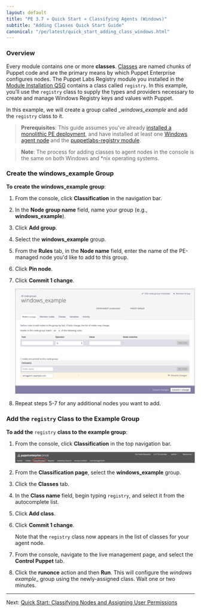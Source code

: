 ```yaml
---
layout: default
title: "PE 3.7 » Quick Start » Classifying Agents (Windows)"
subtitle: "Adding Classes Quick Start Guide"
canonical: "/pe/latest/quick_start_adding_class_windows.html"
---
```


### Overview

[classification_selector]: ./images/quick/classification_selector.png
[windows_add_group]: ./images/quick/windows_add_group.png

Every module contains one or more **classes**. [Classes](/puppet/3.7/reference/lang_classes.html) are named chunks of Puppet code and are the primary means by which Puppet Enterprise configures nodes. The Puppet Labs Registry module you installed in the [Module Installation QSG](./quick_start_module_install_windows.html) contains a class called `registry`. In this example, you’ll use the `registry` class to supply the types and providers necessary to create and manage Windows Registry keys and values with Puppet.

In this example, we will create a group called __windows_example_ and add the `registry` class to it.

>**Prerequisites**: This guide assumes you've already [installed a monolithic PE deployment](./quick_start_install_mono.html), and have installed at least one [Windows agent node](./quick_start_install_agents_windows.html) and the [puppetlabs-registry module](./quick_start_module_install_windows.html).

>**Note**: The process for adding classes to agent nodes in the console is the same on both Windows and *nix operating systems.

### Create the windows_example Group

**To create the windows_example group**:

1. From the console, click __Classification__ in the navigation bar.
2. In the __Node group name__ field, name your group (e.g., **windows_example**).
3. Click __Add group__.
4. Select the __windows_example__ group.
5. From the __Rules__ tab, in the __Node name__ field, enter the name of the PE-managed node you'd like to add to this group.
6. Click __Pin node__.
7. Click __Commit 1 change__.

   ![adding node to windows group][windows_add_group]

8. Repeat steps 5-7 for any additional nodes you want to add.



### Add the `registry` Class to the Example Group

**To add the** `registry` **class to the example group**:

1. From the console, click __Classification__ in the top navigation bar.

   ![classification selection][classification_selector]

2. From the __Classification page__, select the __windows_example__ group.

3. Click the __Classes__ tab.

4. In the __Class name__ field, begin typing `registry`, and select it from the autocomplete list.

5. Click __Add class__.

6. Click __Commit 1 change__.

   Note that the `registry` class now appears in the list of classes for your agent node.

9. From the console, navigate to the live management page, and select the __Control Puppet__ tab.

10. Click the __runonce__ action and then __Run__. This will configure the __windows_ example__ group using the newly-assigned class. Wait one or two minutes.

-------

Next: [Quick Start: Classifying Nodes and Assigning User Permissions](./quick_start_nc_rbac.html)

